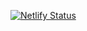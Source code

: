 [![Netlify Status](https://api.netlify.com/api/v1/badges/7150d206-a8ba-407d-93fc-c764df53dc86/deploy-status)](https://app.netlify.com/sites/denis-blog/deploys)
